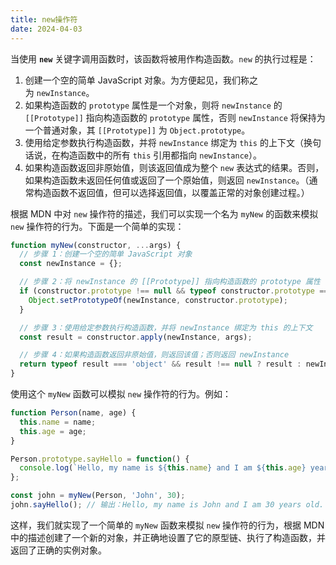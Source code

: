 ```yaml
---
title: new操作符
date: 2024-04-03
---
```

当使用 **`new`** 关键字调用函数时，该函数将被用作构造函数。`new` 的执行过程是：

1. 创建一个空的简单 JavaScript 对象。为方便起见，我们称之为 `newInstance`。
2. 如果构造函数的 `prototype` 属性是一个对象，则将 `newInstance` 的 `[[Prototype]]` 指向构造函数的 `prototype` 属性，否则 `newInstance` 将保持为一个普通对象，其 `[[Prototype]]` 为 `Object.prototype`。
3. 使用给定参数执行构造函数，并将 `newInstance` 绑定为 `this` 的上下文（换句话说，在构造函数中的所有 `this` 引用都指向 `newInstance`）。
4. 如果构造函数返回非原始值，则该返回值成为整个 `new` 表达式的结果。否则，如果构造函数未返回任何值或返回了一个原始值，则返回 `newInstance`。（通常构造函数不返回值，但可以选择返回值，以覆盖正常的对象创建过程。）

根据 MDN 中对 `new` 操作符的描述，我们可以实现一个名为 `myNew` 的函数来模拟 `new` 操作符的行为。下面是一个简单的实现：

```javascript
function myNew(constructor, ...args) {
  // 步骤 1：创建一个空的简单 JavaScript 对象
  const newInstance = {};

  // 步骤 2：将 newInstance 的 [[Prototype]] 指向构造函数的 prototype 属性
  if (constructor.prototype !== null && typeof constructor.prototype === 'object') {
    Object.setPrototypeOf(newInstance, constructor.prototype);
  }

  // 步骤 3：使用给定参数执行构造函数，并将 newInstance 绑定为 this 的上下文
  const result = constructor.apply(newInstance, args);

  // 步骤 4：如果构造函数返回非原始值，则返回该值；否则返回 newInstance
  return typeof result === 'object' && result !== null ? result : newInstance;
}
```

使用这个 `myNew` 函数可以模拟 `new` 操作符的行为。例如：

```javascript
function Person(name, age) {
  this.name = name;
  this.age = age;
}

Person.prototype.sayHello = function() {
  console.log(`Hello, my name is ${this.name} and I am ${this.age} years old.`);
};

const john = myNew(Person, 'John', 30);
john.sayHello(); // 输出：Hello, my name is John and I am 30 years old.
```

这样，我们就实现了一个简单的 `myNew` 函数来模拟 `new` 操作符的行为，根据 MDN 中的描述创建了一个新的对象，并正确地设置了它的原型链、执行了构造函数，并返回了正确的实例对象。